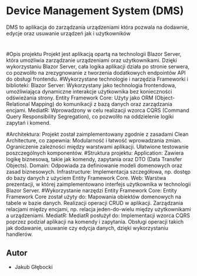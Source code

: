 # Device Management System (DMS)

DMS to aplikacja do zarządzania urządzeniami która pozwala na dodawnie, edycje oraz usuwanie urządzeń jak i użytkowników 
#
#Opis projektu
Projekt jest aplikacją opartą na technologii Blazor Server, która umożliwia zarządzanie urządzeniami oraz użytkownikami. Dzięki wykorzystaniu Blazor Server, cała logika aplikacji działa po stronie serwera, co pozwoliło na zrezygnowanie z tworzenia dodatkowych endpointów API do obsługi frontendu.
#Wykorzystane technologie i narzędzia
Frameworki i biblioteki:
Blazor Server: Wykorzystany jako technologia frontendowa, umożliwiająca dynamiczne interakcje użytkownika bez konieczności odświeżania strony.
Entity Framework Core: Użyty jako ORM (Object-Relational Mapping) do komunikacji z bazą danych oraz zarządzania encjami.
MediatR: Wprowadzony w celu realizacji wzorca CQRS (Command Query Responsibility Segregation), co pozwoliło na oddzielenie logiki zapytań i komend.

#Architektura:
Projekt został zaimplementowany zgodnie z zasadami Clean Architecture, co zapewnia:
Modularność i łatwość wprowadzania zmian.
Ograniczenie zależności między warstwami aplikacji.
Ułatwione testowanie poszczególnych komponentów.
#Struktura projektu:
Application: Zawiera logikę biznesową, takie jak komendy, zapytania oraz DTO (Data Transfer Objects).
Domain: Odpowiada za definiowanie modeli domenowych oraz zasad biznesowych.
Infrastructure: Implementacja szczegółowa, np. dostęp do bazy danych z użyciem Entity Framework Core.
Web: Warstwa prezentacji, w której zaimplementowano interfejs użytkownika w technologii Blazor Server.
#Wykorzystanie narzędzi
Entity Framework Core:
Entity Framework Core został użyty do:
Mapowania obiektów domenowych na tabele w bazie danych.
Realizacji operacji CRUD w aplikacji.
Zarządzania relacjami między encjami, np. relacja jeden-do-wielu między użytkownikami a urządzeniami.
MediatR:
MediatR posłużył do:
Implementacji wzorca CQRS poprzez podział aplikacji na komendy i zapytania.
Obsługi operacji takich jak dodawanie, usuwanie czy edycja danych, dzięki wykorzystaniu handlerów.
## Autor
- Jakub Głębocki
